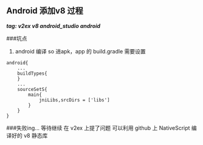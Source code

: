 ## Android 添加v8 过程
***tag: v2ex v8 android_studio android***

###坑点    
1. android 编译 so 进apk，app 的 build.gradle 需要设置

```            
android{       
	...
	buildTypes{
	}
	...
	sourceSetS{                 
		main{                
			jniLibs,srcDirs = ['libs']                  
		}	
	}
}  
```      

###失败ing...
等待继续
在 v2ex 上提了问题
可以利用 github 上 NativeScript 编译好的 v8 静态库 
